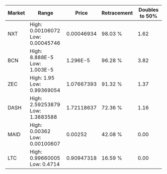 | Market | Range | Price| Retracement | Doubles to 50% |
| --- | --- | --- | --- | --- |
| NXT | High: 0.00106072<br />Low: 0.00045746 | 0.00046934 | 98.03 % | 1.62 |
| BCN | High: 8.888E-5<br />Low: 1.003E-5 | 1.296E-5 | 96.28 % | 3.82 |
| ZEC | High: 1.95<br />Low: 0.99369054 | 1.07667393 | 91.32 % | 1.37 |
| DASH | High: 2.59253879<br />Low: 1.3883588 | 1.72118637 | 72.36 % | 1.16 |
| MAID | High: 0.00362<br />Low: 0.00100607 | 0.00252 | 42.08 % | 0.00 |
| LTC | High: 0.99660005<br />Low: 0.4714 | 0.90947318 | 16.59 % | 0.00 |
